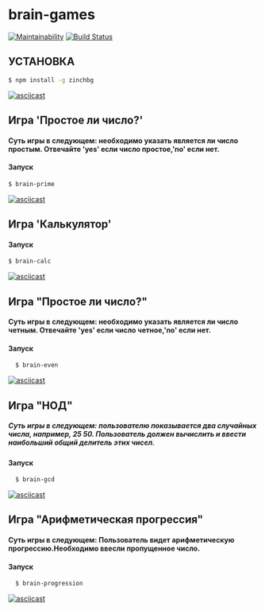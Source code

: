 

# brain-games

[![Maintainability](https://api.codeclimate.com/v1/badges/7506fc2b4060ea79c4db/maintainability)](https://codeclimate.com/github/AntoneZe/frontend-project-lvl1/maintainability)
[![Build Status](https://travis-ci.org/AntoneZe/frontend-project-lvl1.svg?branch=master)](https://travis-ci.org/AntoneZe/frontend-project-lvl1)

## УСТАНОВКА
```sh
$ npm install -g zinchbg
```
[![asciicast](https://asciinema.org/a/Ye0DnaMIZGsMNjhHuYCHUUCIh.svg)](https://asciinema.org/a/Ye0DnaMIZGsMNjhHuYCHUUCIh)
## Игра 'Простое ли число?'
#### Суть игры в следующем: необходимо указать является ли число простым. Отвечайте 'yes' если число простое,'no' если нет.
#### Запуск
```sh
$ brain-prime
```
[![asciicast](https://asciinema.org/a/67hy6jxQ067YHFfROswpzO7VM.svg)](https://asciinema.org/a/67hy6jxQ067YHFfROswpzO7VM)
## Игра 'Калькулятор'
#### Запуск
```sh
$ brain-calc
```
[![asciicast](https://asciinema.org/a/rnv11UVnREVlllwP29s8PN7J1.svg)](https://asciinema.org/a/rnv11UVnREVlllwP29s8PN7J1)
## Игра "Простое ли число?"
#### Суть игры в следующем: необходимо указать является ли число четным. Отвечайте 'yes' если число четное,'no' если нет.
#### Запуск
```sh
  $ brain-even
```
[![asciicast](https://asciinema.org/a/RcraPcTQ8xESKa726JJGtKdIj.svg)](https://asciinema.org/a/RcraPcTQ8xESKa726JJGtKdIj)
## Игра "НОД"
##### Суть игры в следующем: пользователю показывается два случайных числа, например, 25 50. Пользователь должен вычислить и ввести наибольший общий делитель этих чисел.
#### Запуск
```sh
  $ brain-gcd
```
[![asciicast](https://asciinema.org/a/vItU2ylxnkxOuV7sJrBpT6uLX.svg)](https://asciinema.org/a/vItU2ylxnkxOuV7sJrBpT6uLX)
## Игра "Арифметическая прогрессия"
#### Суть игры в следующем: Пользователь видет арифметическую прогрессию.Необходимо ввесли пропущенное число.
#### Запуск
```sh
  $ brain-progression
```
[![asciicast](https://asciinema.org/a/xI3k5rRacjotrzy3ugwZVB67D.svg)](https://asciinema.org/a/xI3k5rRacjotrzy3ugwZVB67D)
